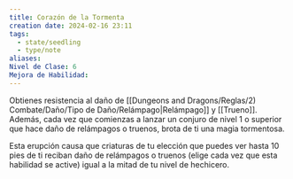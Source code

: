 ```yaml
---
title: Corazón de la Tormenta
creation date: 2024-02-16 23:11
tags:
  - state/seedling
  - type/note
aliases: 
Nivel de Clase: 6
Mejora de Habilidad:
---
```

Obtienes resistencia al daño de [[Dungeons and Dragons/Reglas/2) Combate/Daño/Tipo de Daño/Relámpago|Relámpago]] y [[Trueno]]. Además, cada vez que comienzas a lanzar un conjuro de nivel 1 o superior que hace daño de relámpagos o truenos, brota de ti una magia tormentosa.

Esta erupción causa que criaturas de tu elección que puedes ver hasta 10 pies de ti reciban daño de relámpagos o truenos (elige cada vez que esta habilidad se active) igual a la mitad de tu nivel de hechicero.
